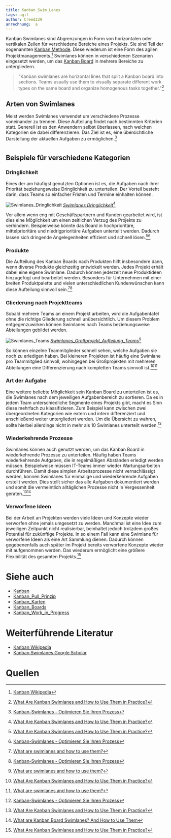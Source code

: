 ```yaml
---
title: Kanban_Swim_Lanes
tags: agil 
author: Creed229
anrechnung:  a
---
```


Kanban Swimlanes sind Abgrenzungen in Form von horizontalen oder vertikalen Zeilen für verschiedene Bereiche eines Projekts. Sie sind Teil der sogenannten [Kanban Methode](Kanban.md). Diese wiederum ist eine Form des agilen Projektmanagements.[^2]  Swimlanes können in verschiedenen Szenarien eingesetzt werden, um das [Kanban Board](Kanban_Boards.md) in mehrere Bereiche zu untergliedern.
> "Kanban swimlanes are horizontal lines that split a Kanban board into sections. Teams usually use them to visually separate different work types on the same board and organize homogenous tasks together."[^1]




## Arten von Swimlanes 

Meist werden Swimlanes verwendet um verschiedene Prozesse voneinander zu trennen. Diese Aufteilung findet nach bestimmten Kriterien statt.
Generell ist es den Anwendern selbst überlassen, nach welchen Kategorien sie dabei differenzieren. Das Ziel ist es, eine übersichtliche Darstellung der aktuellen Aufgaben zu ermöglichen.[^3]
#
## Beispiele für verschiedene Kategorien



### **Dringlichkeit**
Eines der am häufigst genutzten Optionen ist es, die Aufgaben nach ihrer Priorität beziehungsweise Dringlichkeit zu unterteilen. Der Vorteil besteht darin, dass Teams so einfacher Fristen und Termine einhalten können. 

![Swimlanes_Dringlichkeit](https://kanbanize.com/wp-content/uploads/website-images/kanban-resources/support_kanban_board.png)
[*Swimlanes Dringlichkeit*](https://kanbanize.com/wp-content/uploads/website-images/kanban-resources/support_kanban_board.png)[^1]

Vor allem wenn eng mit Geschäftspartnern und Kunden gearbeitet wird, ist dies eine Möglichkeit um einen zeitlichen Verzug des Projekts zu verhindern. Beispielweise könnte das Board in hochprioritäre, mittelprioritäre und niedrigprioritäre Aufgaben unterteilt werden. Dadurch lassen sich dringende Angelegenheiten effizient und schnell lösen.[^1][^3]

### **Produkte**
Die Aufteilung des Kanban Boards nach Produkten hilft insbesondere dann, wenn diverse Produkte gleichzeitig entwickelt werden. Jedes Projekt erhält dabei eine eigene Swimlane. Dadurch können jederzeit neue Produktideen hinzugefügt und bearbeitet werden. Besonders für Unternehmen mit einer breiten Produktpalette und vielen unterschiedlichen Kundenwünschen kann diese Aufteilung sinnvoll sein.[^4][^3]

### **Gliederung nach Projektteams**
Sobald mehrere Teams an einem Projekt arbeiten, wird die Aufgabentafel ohne die richtige Gliederung schnell unübersichtlich. Um diesem Problem entgegenzuwirken können Swimlanes nach Teams beziehungsweise Abteilungen gebildet werden.

![Swimlanes_Teams](https://static.kanbantool.com/support/kanban-board/swimlane-per-team.png)
[*Swimlanes_Großprojekt_Aufteilung_Teams*](https://static.kanbantool.com/support/kanban-board/swimlane-per-team.png)[^4]

So können einzelne Teammitglieder schnell sehen, welche Aufgaben sie noch zu erledigen haben. Bei kleineren Projekten ist häufig eine Swimlane pro Teammitglied sinnvoll, wohingegen bei Großprojekten mit mehreren Abteilungen eine Differenzierung nach kompletten Teams sinnvoll ist.[^1][^4]


### **Art der Aufgabe**
Eine weitere beliebte Möglichkeit sein Kanban Board zu unterteilen ist es, die Swimlanes nach dem jeweiligen Aufgabenbereich zu sortieren. Da es in jedem Team  unterschiedliche Segmente eines Projekts gibt, macht es Sinn diese mehrfach zu klassifizieren. Zum Beispiel kann zwischen zwei übergeordneten Kategorien wie extern und intern differenziert und anschließend weiter untergliedert werden. Um die Übersicht zu wahren, sollte hierbei allerdings nicht in mehr als 10 Swimlanes unterteilt werden.[^3]

### **Wiederkehrende Prozesse**
Swimlanes können auch genutzt werden, um das Kanban Board in wiederkehrende Prozesse zu unterteilen. Häufig haben Teams wiederkehrende Aufgaben, die in regelmäßigen Abständen erledigt werden müssen. Beispielweise müssen IT-Teams immer wieder Wartungsarbeiten durchführen. Damit diese simplen Arbeitsprozesse nicht vernachlässigt werden, können Swimlanes für einmalige und wiederkehrende Aufgaben erstellt werden. Dies stellt sicher das alle Aufgaben dokumentiert werden und somit die vermeintlich alltäglichen Prozesse nicht in Vergessenheit geraten.[^1][^5]

### **Verworfene Ideen**
Bei der Arbeit an Projekten werden viele Ideen und Konzepte wieder verworfen ohne jemals umgesetzt zu werden. Manchmal ist eine Idee zum jeweiligen Zeitpunkt nicht realisierbar, beinhaltet jedoch trotzdem großes Potential für zukünftige Projekte. In so einem Fall kann eine Swimlane für verworfene Ideen als eine Art Sammlung dienen. Dadurch können gegebenenfalls auch später im Projekt bereits verworfene Konzepte wieder mit aufgenommen werden. Das wiederum ermöglicht eine größere Flexibilität des gesamten Projekts.[^1]

#

# Siehe auch

* [Kanban](Kanban.md)
* [Kanban_Pull_Prinzip](Kanban_Pull_Prinzip.md)
* [Kanban_Karten](Kanban_Karten.md)
* [Kanban_Boards](Kanban_Boards.md)
* [Kanban_Work_in_Progress](Kanban_Work_in_Progress.md)

# Weiterführende Literatur

* [Kanban Wikipedia](https://de.wikipedia.org/wiki/Kanban)
* [Kanban Swimlanes Google Scholar](https://scholar.google.com/scholar?hl=de&as_sdt=0,5&q=kanban+swimlanes)


# Quellen

[^1]: [What Are Kanban Swimlanes and How to Use Them in Practice?](https://kanbanize.com/kanban-resources/kanban-software/kanban-swimlanes)

[^2]: [Kanban Wikipedia](https://de.wikipedia.org/wiki/Kanban)

[^3]: [Kanban-Swimlanes - Optimieren Sie Ihren Prozess](https://teamhood.com/de/kanban-ressourcen/kanban-swimlanes-fuer-sie/)

[^4]: [What are swimlanes and how to use them?](https://kanbantool.com/support/kanban-board/what-are-swimlanes)

[^5]:  [What are Kanban Board Swimlanes? And How to Use Them](https://blog.planview.com/what-are-kanban-board-swimlanes-and-how-to-use-them/)
